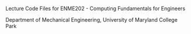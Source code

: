 Lecture Code Files for ENME202 - Computing Fundamentals for Engineers

Department of Mechanical Engineering, University of Maryland College Park
